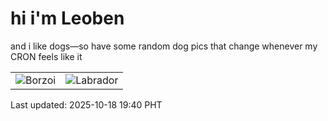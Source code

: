 # hi i'm Leoben

and i like dogs—so have some random dog pics that change whenever my CRON feels like it

|  |  |
|--------|----------|
| ![Borzoi](https://random-dog-vercel.vercel.app/api/random-borzoi?v=1760787646) | ![Labrador](https://random-dog-vercel.vercel.app/api/random-labrador?v=1760787646) |

Last updated: 2025-10-18 19:40 PHT

